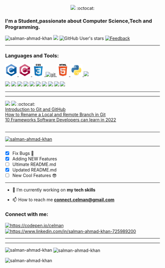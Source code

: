  <p align="center" > <img  src="https://img.shields.io/badge/Hi there,I'm Salman-blueviolet.svg" /> :octocat:</p>
 <h3> I'm a Student,passionate about Computer Science,Tech and Programming.</h3>
 
 <img src="https://komarev.com/ghpvc/?username=salman-ahmad-khan&label=Profile%20Views&color=0e75b6&style=flat" alt="salman-ahmad-khan" /> <img  src="https://img.shields.io/badge/Pull%20Requests-welcome-brightgreen" />  <img alt="GitHub User's stars" src="https://img.shields.io/github/stars/Salman-Ahmad-Khan?style=social"> [![Feedback](https://img.shields.io/badge/Feedback-ff69b4.svg)](https://salman-ahmad-khan.github.io/Blog-01/contact.html) 

<!-- [![GitHub license](https://img.shields.io/badge/license-MIT-blue.svg)](https://salman-ahmad-khan.github.io/Blog-01/topic1.html) -->
<!-- [![Pull_Requests Welcome](https://img.shields.io/badge/Pull_Requests-welcome-red.svg)](https://github.com/Salman-Ahmad-Khan.html#your-first-pull-request) <br> -->

<hr>
<h3 align="left">Languages and Tools:</h3>
<p align="left"> <a href="https://www.cprogramming.com/" target="_blank" rel="noreferrer"> <img src="https://raw.githubusercontent.com/devicons/devicon/master/icons/c/c-original.svg" alt="c" width="40" height="40"/> </a> <a href="https://www.w3schools.com/cpp/" target="_blank" rel="noreferrer"> <img src="https://raw.githubusercontent.com/devicons/devicon/master/icons/cplusplus/cplusplus-original.svg" alt="cplusplus" width="40" height="40"/> </a> <a href="https://www.w3schools.com/css/" target="_blank" rel="noreferrer"> <img src="https://raw.githubusercontent.com/devicons/devicon/master/icons/css3/css3-original-wordmark.svg" alt="css3" width="40" height="40"/> </a> <a href="https://git-scm.com/" target="_blank" rel="noreferrer"> <img src="https://www.vectorlogo.zone/logos/git-scm/git-scm-icon.svg" alt="git" width="40" height="40"/> </a> <a href="https://www.w3.org/html/" target="_blank" rel="noreferrer"> <img src="https://raw.githubusercontent.com/devicons/devicon/master/icons/html5/html5-original-wordmark.svg" alt="html5" width="40" height="40"/> </a> <a href="https://www.python.org" target="_blank" rel="noreferrer"> <img src="https://raw.githubusercontent.com/devicons/devicon/master/icons/python/python-original.svg" alt="python" width="40" height="40"/> </a> <img src="https://img.icons8.com/external-tal-revivo-color-tal-revivo/24/000000/external-visual-studio-code-is-a-source-code-editor-developed-by-microsoft-logo-color-tal-revivo.png"/></p>

<img src="https://img.shields.io/badge/C++-critical.svg" />  <img src="https://img.shields.io/badge/C-blue.svg" />  <img src="https://img.shields.io/badge/git-red.svg" />   <img src="https://img.shields.io/badge/GitHub-lightgrey.svg" />  <img src="https://img.shields.io/badge/Python-yellow.svg" />   <img src="https://img.shields.io/badge/CSS-blue.svg" />  <img src="https://img.shields.io/badge/HTML-red.svg" />  <img src="https://img.shields.io/badge/markdown-brightgreen.svg" />  <img src="https://img.shields.io/badge/vs_code-blue.svg" /> <img src="https://img.shields.io/badge/More-9cf.svg" /> <hr> <hr> 

<img src="https://img.shields.io/badge/Blog-yellowgreen.svg" /> [<img src="https://img.shields.io/badge/view-yellowgreen.svg" />](https://salman-ahmad-khan.github.io/Blog-01/)  :octocat:  <br>
[Introduction to Git and GitHub](https://salman-ahmad-khan.github.io/Blog-01/topic1.html)  <br>
[How to Rename a Local and Remote Branch in Git](https://salman-ahmad-khan.github.io/Blog-01/topic2.html)  <br>
[10 Frameworks Software Developers can learn in 2022](https://salman-ahmad-khan.github.io/Blog-01/topic3.html) <br> <br> <hr>


<p align="left"> <a href="https://github.com/ryo-ma/github-profile-trophy"><img src="https://github-profile-trophy.vercel.app/?username=salman-ahmad-khan" alt="salman-ahmad-khan" /></a> </p>

---
- [x] Fix Bugs 🐛 
- [x] Adding NEW Features
- [ ] Ultimate README.md
- [x] Updated README.md
- [ ] New Cool Features 😎 
---

- 🔭 I’m currently working on **my tech skills**

- 📫 How to reach me **connect.celman@gmail.com**

<h3 align="left">Connect with me:</h3>
<p align="left">
<a href="https://codepen.io/celman" target="blank"><img align="center" src="https://raw.githubusercontent.com/rahuldkjain/github-profile-readme-generator/master/src/images/icons/Social/codepen.svg" alt="https://codepen.io/celman" height="30" width="40" /></a>
<a href="https://linkedin.com/Salman Ahmad Khan" target="blank"><img align="center" src="https://raw.githubusercontent.com/rahuldkjain/github-profile-readme-generator/master/src/images/icons/Social/linked-in-alt.svg" alt="https://www.linkedin.com/in/salman-ahmad-khan-725989200" height="30" width="40" /></a>
</p>
<hr>













---


<p><img align="left" src="https://github-readme-stats.vercel.app/api/top-langs?username=salman-ahmad-khan&show_icons=true&locale=en&layout=compact" alt="salman-ahmad-khan" /></p>

<p>&nbsp;<img align="center" src="https://github-readme-stats.vercel.app/api?username=salman-ahmad-khan&show_icons=true&locale=en" alt="salman-ahmad-khan" /></p>

<p><img align="center" src="https://github-readme-streak-stats.herokuapp.com/?user=salman-ahmad-khan&" alt="salman-ahmad-khan" /></p>













